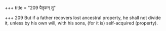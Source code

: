 +++
title = "209 पैतृकन् तु"

+++
209	But if a father recovers lost ancestral property, he shall not divide it, unless by his own will, with his sons, (for it is) self-acquired (property).